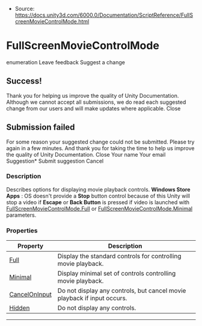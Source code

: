 * Source: https://docs.unity3d.com/6000.0/Documentation/ScriptReference/FullScreenMovieControlMode.html

# FullScreenMovieControlMode
enumeration
Leave feedback
Suggest a change
## Success!
Thank you for helping us improve the quality of Unity Documentation. Although we cannot accept all submissions, we do read each suggested change from our users and will make updates where applicable.
Close
## Submission failed
For some reason your suggested change could not be submitted. Please <a>try again</a> in a few minutes. And thank you for taking the time to help us improve the quality of Unity Documentation.
Close
Your name Your email Suggestion* Submit suggestion
Cancel
### Description
Describes options for displaying movie playback controls.
**Windows Store Apps** : OS doesn't provide a **Stop** button control because of this Unity will stop a video if **Escape** or **Back Button** is pressed if video is launched with [FullScreenMovieControlMode.Full](https://docs.unity3d.com/6000.0/Documentation/ScriptReference/FullScreenMovieControlMode.Full.html) or [FullScreenMovieControlMode.Minimal](https://docs.unity3d.com/6000.0/Documentation/ScriptReference/FullScreenMovieControlMode.Minimal.html) parameters.
### Properties
Property | Description  
---|---  
[Full](https://docs.unity3d.com/6000.0/Documentation/ScriptReference/FullScreenMovieControlMode.Full.html) | Display the standard controls for controlling movie playback.  
[Minimal](https://docs.unity3d.com/6000.0/Documentation/ScriptReference/FullScreenMovieControlMode.Minimal.html) | Display minimal set of controls controlling movie playback.  
[CancelOnInput](https://docs.unity3d.com/6000.0/Documentation/ScriptReference/FullScreenMovieControlMode.CancelOnInput.html) | Do not display any controls, but cancel movie playback if input occurs.  
[Hidden](https://docs.unity3d.com/6000.0/Documentation/ScriptReference/FullScreenMovieControlMode.Hidden.html) | Do not display any controls.  
* * *
